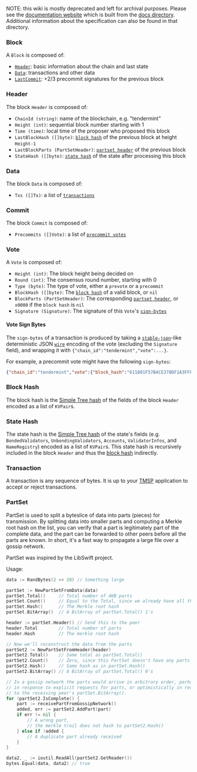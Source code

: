 NOTE: this wiki is mostly deprecated and left for archival purposes. Please see the [documentation website](http://tendermint.readthedocs.io/en/master/) which is built from the [docs directory](https://github.com/tendermint/tendermint/tree/master/docs). Additional information about the specification can also be found in that directory.

### Block
A `Block` is composed of:
- [`Header`](#header): basic information about the chain and last state
- [`Data`](#data): transactions and other data
- [`LastCommit`](#commit): +2/3 precommit signatures for the previous block

### Header
The block `Header` is composed of:
- `ChainId (string)`: name of the blockchain, e.g. "tendermint"
- `Height (int)`: sequential block number starting with 1
- `Time (time)`: local time of the proposer who proposed this block
- `LastBlockHash ([]byte)`: [`block hash`](#block-hash) of the previous block at height `Height-1` 
- `LastBlockParts (PartSetHeader)`: [`partset header`](#partset-header) of the previous block
- `StateHash ([]byte)`: [`state hash`](#state-hash) of the state after processing this block

### Data
The block `Data` is composed of:
- `Txs ([]Tx)`: a list of [`transactions`](#transaction)

### Commit
The block `Commit` is composed of:
- `Precommits ([]Vote)`: a list of [`precommit votes`](#vote)

### Vote
A `Vote` is composed of:
- `Height (int)`: The block height being decided on
- `Round (int)`: The consensus round number, starting with 0
- `Type (byte)`: The type of vote, either a `prevote` or a `precommit`
- `BlockHash ([]byte)`: The [`block hash`](#block-hash) of a valid block, or `nil`
- `BlockParts (PartSetHeader)`: The corresponding [`partset header`](#partset-header), or `x0000` if the `block hash` is `nil`
- `Signature (Signature)`: The signature of this `Vote`'s [`sign-bytes`](#vote-sign-bytes)

#### Vote Sign Bytes
The `sign-bytes` of a transaction is produced by taking a [`stable-json`](https://github.com/substack/json-stable-stringify)-like deterministic JSON [`wire`](Wire-Protocol) encoding of the vote (excluding the `Signature` field), and wrapping it with `{"chain_id":"tendermint","vote":...}`.

For example, a precommit vote might have the following `sign-bytes`:

```json
{"chain_id":"tendermint","vote":{"block_hash":"611801F57B4CE378DF1A3FFF1216656E89209A99","block_parts_header":{"hash":"B46697379DBE0774CC2C3B656083F07CA7E0F9CE","total":123},"height":1234,"round":1,"type":2}}
```

### Block Hash

The block hash is the [Simple Tree hash](Merkle-Trees#simple-tree-with-dictionaries) of the fields of the block `Header` encoded as a list of `KVPair`s.

### State Hash

The state hash is the [Simple Tree hash](Merkle-Trees#simple-tree-with-dictionaries) of the state's fields (e.g. `BondedValidators`, `UnbondingValidators`, `Accounts`, `ValidatorInfos`, and `NameRegistry`) encoded as a list of `KVPair`s.  This state hash is recursively included in the block `Header` and thus the [block hash](#block-hash) indirectly.

### Transaction

A transaction is any sequence of bytes.  It is up to your [TMSP](https://github.com/tendermint/tmsp) application to accept or reject transactions.

### PartSet

PartSet is used to split a byteslice of data into parts (pieces) for transmission.
By splitting data into smaller parts and computing a Merkle root hash on the list,
you can verify that a part is legitimately part of the complete data, and the
part can be forwarded to other peers before all the parts are known.  In short,
it's a fast way to propagate a large file over a gossip network.

PartSet was inspired by the LibSwift project.

Usage:

```Go
data := RandBytes(2 << 20) // Something large

partSet := NewPartSetFromData(data)
partSet.Total()     // Total number of 4KB parts
partSet.Count()     // Equal to the Total, since we already have all the parts
partSet.Hash()      // The Merkle root hash
partSet.BitArray()  // A BitArray of partSet.Total() 1's

header := partSet.Header() // Send this to the peer
header.Total        // Total number of parts
header.Hash         // The merkle root hash

// Now we'll reconstruct the data from the parts
partSet2 := NewPartSetFromHeader(header)
partSet2.Total()    // Same total as partSet.Total()
partSet2.Count()    // Zero, since this PartSet doesn't have any parts yet.
partSet2.Hash()     // Same hash as in partSet.Hash()
partSet2.BitArray() // A BitArray of partSet.Total() 0's

// In a gossip network the parts would arrive in arbitrary order, perhaps
// in response to explicit requests for parts, or optimistically in response
// to the receiving peer's partSet.BitArray().
for !partSet2.IsComplete() {
    part := receivePartFromGossipNetwork()
    added, err := partSet2.AddPart(part)
    if err != nil {
		// A wrong part,
        // the merkle trail does not hash to partSet2.Hash()
    } else if !added {
        // A duplicate part already received
    }
}

data2, _ := ioutil.ReadAll(partSet2.GetReader())
bytes.Equal(data, data2) // true
```

